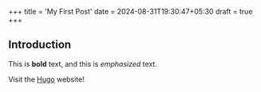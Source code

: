 +++
title = 'My First Post'
date = 2024-08-31T19:30:47+05:30
draft = true
+++

## Introduction

This is **bold** text, and this is *emphasized* text.

Visit the [Hugo](https://gohugo.io) website!
